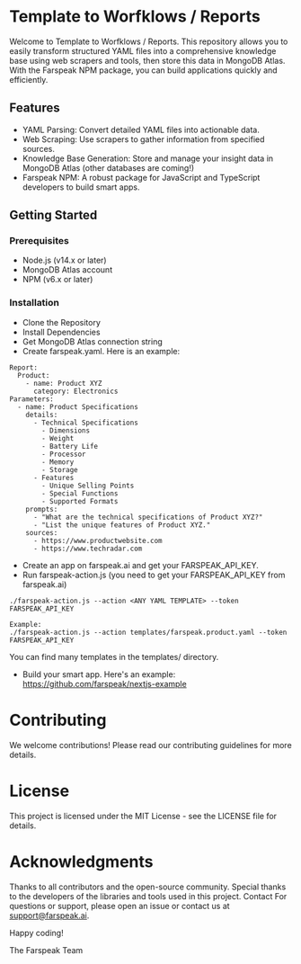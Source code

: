 # Template to Worfklows / Reports

Welcome to Template to Worfklows / Reports.
This repository allows you to easily transform structured YAML files into a comprehensive knowledge base using web scrapers and tools, then store this data in MongoDB Atlas. With the Farspeak NPM package, you can build applications quickly and efficiently.

## Features
* YAML Parsing: Convert detailed YAML files into actionable data.
* Web Scraping: Use scrapers to gather information from specified sources.
* Knowledge Base Generation: Store and manage your insight data in MongoDB Atlas (other databases are coming!)
* Farspeak NPM: A robust package for JavaScript and TypeScript developers to build smart apps.
  
## Getting Started

### Prerequisites
* Node.js (v14.x or later)
* MongoDB Atlas account
* NPM (v6.x or later)

### Installation
* Clone the Repository
* Install Dependencies
* Get MongoDB Atlas connection string
* Create farspeak.yaml. Here is an example:

```
Report:
  Product: 
    - name: Product XYZ
      category: Electronics
Parameters:
  - name: Product Specifications
    details:
      - Technical Specifications
        - Dimensions
        - Weight
        - Battery Life
        - Processor
        - Memory
        - Storage
      - Features
        - Unique Selling Points
        - Special Functions
        - Supported Formats
    prompts:
      - "What are the technical specifications of Product XYZ?"
      - "List the unique features of Product XYZ."
    sources:
      - https://www.productwebsite.com
      - https://www.techradar.com
```
* Create an app on farspeak.ai and get your FARSPEAK_API_KEY. 
* Run farspeak-action.js (you need to get your FARSPEAK_API_KEY from farspeak.ai)

```
./farspeak-action.js --action <ANY YAML TEMPLATE> --token FARSPEAK_API_KEY

Example: 
./farspeak-action.js --action templates/farspeak.product.yaml --token FARSPEAK_API_KEY
```
You can find many templates in the templates/ directory.

* Build your smart app. Here's an example: https://github.com/farspeak/nextjs-example

# Contributing
We welcome contributions! Please read our contributing guidelines for more details.

# License
This project is licensed under the MIT License - see the LICENSE file for details.

# Acknowledgments
Thanks to all contributors and the open-source community.
Special thanks to the developers of the libraries and tools used in this project.
Contact
For questions or support, please open an issue or contact us at support@farspeak.ai.

Happy coding!

The Farspeak Team
